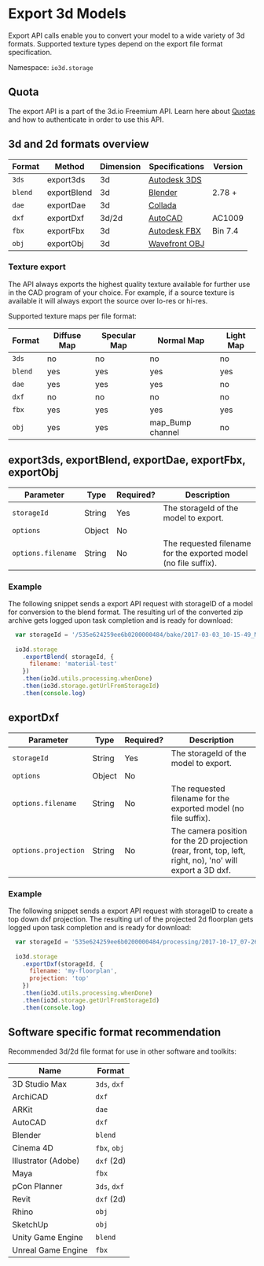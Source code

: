 # Export 3d Models

Export API calls enable you to convert your model to a wide variety of 3d formats.
Supported texture types depend on the export file format specification.

Namespace: `io3d.storage`

## Quota

The export API is a part of the 3d.io Freemium API. Learn here about [Quotas](https://3d.io/docs/api/1/authentication.html)
and how to authenticate in order to use this API.

## 3d and 2d formats overview

| Format   | Method | Dimension | Specifications | Version |
| ---      | ---     | ---       | --- | --- |
| `3ds`    | export3ds | 3d      | [Autodesk 3DS](http://www.martinreddy.net/gfx/3d/3DS.spec)| |
| `blend`  | exportBlend | 3d    | [Blender](https://www.blender.org/) | 2.78 +|
| `dae`    | exportDae | 3d      | [Collada](https://www.khronos.org/files/collada_spec_1_4.pdf) | |
| `dxf`    | exportDxf | 3d/2d   | [AutoCAD](http://usa.autodesk.com/adsk/servlet/item?id=24240325&siteID=123112) | AC1009 |
| `fbx`    | exportFbx | 3d      | [Autodesk FBX](https://wiki.blender.org/index.php/Extensions:2.6/Py/Scripts/Import-Export/Autodesk_FBX)| Bin 7.4|
| `obj`    | exportObj | 3d      | [Wavefront OBJ](http://www.fileformat.info/format/wavefrontobj/egff.htm)| |

### Texture export

The API always exports the highest quality texture available for further use in the CAD program of your choice.
For example, if a source texture is available it will always export the source over lo-res or hi-res.

Supported texture maps per file format:

| Format   | Diffuse Map | Specular Map | Normal Map | Light Map |
| ---      | ---         | ---          | ---        | ---       |
| `3ds`    | no          | no           | no         | no        |
| `blend`  | yes         | yes          | yes        | yes       |
| `dae`    | yes         | yes          | yes        | no        |
| `dxf`    | no          | no           | no         | no        |
| `fbx`    | yes         | yes          | yes        | yes       |
| `obj`    | yes         | yes          | map_Bump channel | no        |


## export3ds,  exportBlend, exportDae, exportFbx, exportObj

| Parameter | Type | Required? | Description |
| --- | --- | --- | --- |
| `storageId` | String | Yes | The storageId of the model to export. |
| `options` | Object | No | |
| `options.filename`  | String | No | The requested filename for the exported model (no file suffix). |

### Example

The following snippet sends a export API request with storageID of a model for conversion to the blend format.
The resulting url of the converted zip archive gets logged upon task completion and is ready for download:

```javascript
  var storageId = '/535e624259ee6b0200000484/bake/2017-03-03_10-15-49_M7nYrh/regular/lighting.gz.data3d.buffer'
  
  io3d.storage
    .exportBlend( storageId, {
      filename: 'material-test'
    })
    .then(io3d.utils.processing.whenDone)
    .then(io3d.storage.getUrlFromStorageId)
    .then(console.log)
```

## exportDxf

| Parameter | Type | Required? | Description |
| --- | --- | --- | --- |
| `storageId` | String | Yes  | The storageId of the model to export. |
| `options` | Object | No | |
| `options.filename`  | String | No | The requested filename for the exported model (no file suffix). |
| `options.projection`| String | No | The camera position for the 2D projection (rear, front, top, left, right, no), 'no' will export a 3D dxf. |

### Example

The following snippet sends a export API request with storageID to create a top down dxf projection.
The resulting url of the projected 2d floorplan gets logged upon task completion and is ready for download:

```javascript
  var storageId = '535e624259ee6b0200000484/processing/2017-10-17_07-26-42_eqgq9n/lighting.gz.data3d.buffer'
  
  io3d.storage
    .exportDxf(storageId, {
      filename: 'my-floorplan',
      projection: 'top'
    })
    .then(io3d.utils.processing.whenDone)
    .then(io3d.storage.getUrlFromStorageId)
    .then(console.log)
```

## Software specific format recommendation

Recommended 3d/2d file format for use in other software and toolkits:

| Name          | Format |
| ---           | ---    |
| 3D Studio Max | `3ds`, `dxf` |
| ArchiCAD      | `dxf` |
| ARKit         | `dae` |
| AutoCAD       | `dxf` |
| Blender       | `blend` |
| Cinema 4D     | `fbx`, `obj` |
| Illustrator (Adobe) | `dxf` (2d) |
| Maya          | `fbx` |
| pCon Planner  | `3ds`, `dxf` |
| Revit         | `dxf` (2d) |
| Rhino         | `obj` |
| SketchUp      | `obj` |
| Unity Game Engine  | `blend` |
| Unreal Game Engine | `fbx` |
